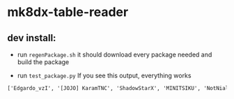 # mk8dx-table-reader

## dev install:
- run `regenPackage.sh`
it should download every package needed and build the package

- run `test_package.py`
If you see this output, everything works
```txt
['Edgardo_vzI', '[JOJO] KaramTNC', 'ShadowStarX', 'MINITSIKU', 'NotNiall', 'Juul-Poms', 'ShadowDeckX', 'bigtiddyGOTHgf :333', 'Yapz cars', 'targeted8dx'] ['12', '2', '7', '8', '3', '5', '4', '10', '6', '1']
```

